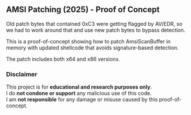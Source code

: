 ## AMSI Patching (2025) - Proof of Concept

Old patch bytes that contained 0xC3 were getting flagged by AV/EDR,
so we had to work around that and use new patch bytes to bypass detection.

This is a proof-of-concept showing how to patch AmsiScanBuffer in memory 
with updated shellcode that avoids signature-based detection.

The patch includes both x64 and x86 versions.

### Disclaimer

This project is for **educational and research purposes only**.  
I do **not condone or support** any malicious use of this code.  
I am **not responsible** for any damage or misuse caused by this proof-of-concept.

